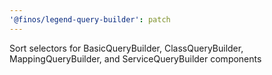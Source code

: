 ```yaml
---
'@finos/legend-query-builder': patch
---
```


Sort selectors for BasicQueryBuilder, ClassQueryBuilder, MappingQueryBuilder, and ServiceQueryBuilder components
